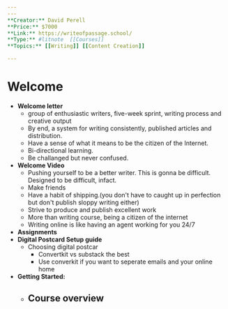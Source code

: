 ```yaml
---
---
**Creator:** David Perell
**Price:** $7000
**Link:** https://writeofpassage.school/
**Type:** #litnote  [[Courses]]
**Topics:** [[Writing]] [[Content Creation]] 

---
```


# Welcome
- **Welcome letter**
	- group of enthusiastic writers, five-week sprint, writing process and creative output
	- By end, a system for writing consistently, published articles and distribution.
	- Have a sense of what it means to be the citizen of the Internet. 
	- Bi-directional learning.
	- Be challanged but never confused. 
- **Welcome Video**
	- Pushing yourself to be a better writer. This is gonna be difficult. Designed to be difficult, infact.
	- Make friends
	- Have a habit of shipping.(you don't have to caught up in perfection but don't publish sloppy writing either)
	- Strive to produce and publish excellent work
	- More than writing course, being a citizen of the internet
	- Writing online is like having an agent working for you 24/7
- **Assignments**
- **Digital Postcard Setup guide**
	- Choosing digital postcar
		- Convertkit vs substack the best
		- Use converkit if you want to seperate emails and your online home
- **Getting Started:**
	- Course overview
		- 